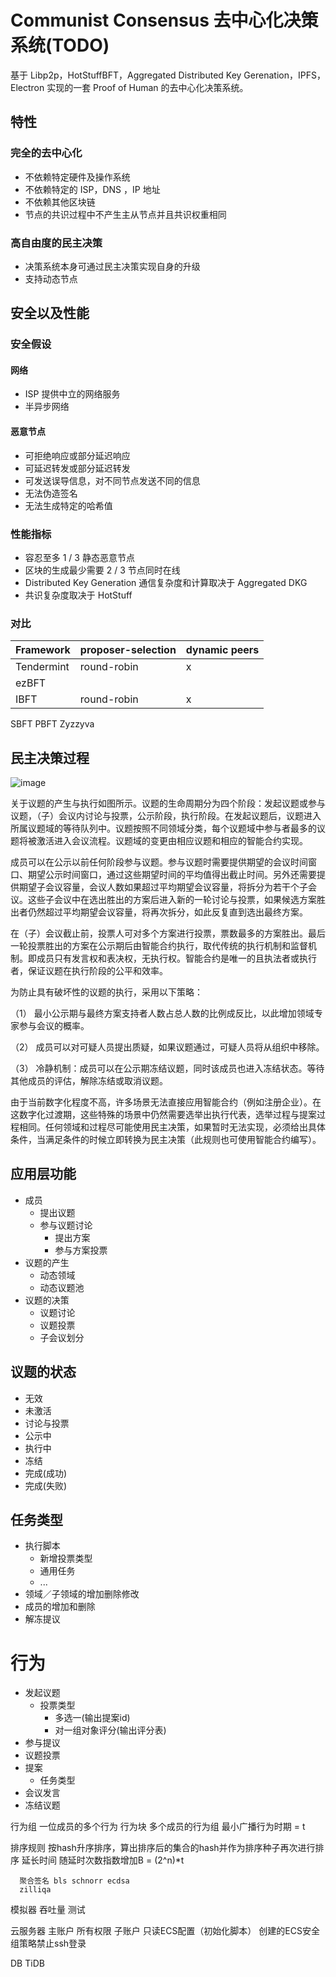 # Communist Consensus 去中心化决策系统(TODO)

基于 Libp2p，HotStuffBFT，Aggregated Distributed Key Gerenation，IPFS，Electron 实现的一套 Proof of Human 的去中心化决策系统。

## 特性

### 完全的去中心化

* 不依赖特定硬件及操作系统
* 不依赖特定的 ISP，DNS ，IP 地址
* 不依赖其他区块链
* 节点的共识过程中不产生主从节点并且共识权重相同

### 高自由度的民主决策

* 决策系统本身可通过民主决策实现自身的升级
* 支持动态节点

## 安全以及性能

### 安全假设

#### 网络
* ISP 提供中立的网络服务
* 半异步网络

#### 恶意节点

* 可拒绝响应或部分延迟响应
* 可延迟转发或部分延迟转发
* 可发送误导信息，对不同节点发送不同的信息
* 无法伪造签名
* 无法生成特定的哈希值

### 性能指标

* 容忍至多 1 / 3 静态恶意节点
* 区块的生成最少需要 2 / 3 节点同时在线
* Distributed Key Generation 通信复杂度和计算取决于 Aggregated DKG
* 共识复杂度取决于 HotStuff

### 对比
|Framework|proposer-selection|dynamic peers|
|---|---|---|
|Tendermint|round-robin|x|
|ezBFT|
|IBFT|round-robin|x|
SBFT
PBFT
Zyzzyva

## 民主决策过程
![image](https://user-images.githubusercontent.com/11901882/185021696-b48ccff1-3b28-48cc-ac47-2377bf8e7476.png)

关于议题的产生与执行如图所示。议题的生命周期分为四个阶段：发起议题或参与议题，（子）会议内讨论与投票，公示阶段，执行阶段。在发起议题后，议题进入所属议题域的等待队列中。议题按照不同领域分类，每个议题域中参与者最多的议题将被激活进入会议流程。议题域的变更由相应议题和相应的智能合约实现。

成员可以在公示以前任何阶段参与议题。参与议题时需要提供期望的会议时间窗口、期望公示时间窗口，通过这些期望时间的平均值得出截止时间。另外还需要提供期望子会议容量，会议人数如果超过平均期望会议容量，将拆分为若干个子会议。这些子会议中在选出胜出的方案后进入新的一轮讨论与投票，如果候选方案胜出者仍然超过平均期望会议容量，将再次拆分，如此反复直到选出最终方案。

在（子）会议截止前，投票人可对多个方案进行投票，票数最多的方案胜出。最后一轮投票胜出的方案在公示期后由智能合约执行，取代传统的执行机制和监督机制。即成员只有发言权和表决权，无执行权。智能合约是唯一的且执法者或执行者，保证议题在执行阶段的公平和效率。

为防止具有破坏性的议题的执行，采用以下策略：

（1） 最小公示期与最终方案支持者人数占总人数的比例成反比，以此增加领域专家参与会议的概率。

（2） 成员可以对可疑人员提出质疑，如果议题通过，可疑人员将从组织中移除。

（3） 冷静机制：成员可以在公示期冻结议题，同时该成员也进入冻结状态。等待其他成员的评估，解除冻结或取消议题。

由于当前数字化程度不高，许多场景无法直接应用智能合约（例如注册企业）。在这数字化过渡期，这些特殊的场景中仍然需要选举出执行代表，选举过程与提案过程相同。任何领域和过程尽可能使用民主决策，如果暂时无法实现，必须给出具体条件，当满足条件的时候立即转换为民主决策（此规则也可使用智能合约编写）。

## 应用层功能

* 成员
  * 提出议题
  * 参与议题讨论
      * 提出方案
      * 参与方案投票
* 议题的产生
    * 动态领域
    * 动态议题池
* 议题的决策
    * 议题讨论
    * 议题投票
    * 子会议划分

## 议题的状态 
* 无效
* 未激活
* 讨论与投票
* 公示中
* 执行中
* 冻结
* 完成(成功)
* 完成(失败)

## 任务类型 
* 执行脚本
  * 新增投票类型
  * 通用任务
  * ...
* 领域／子领域的增加删除修改
* 成员的增加和删除
* 解冻提议

# 行为
* 发起议题
  * 投票类型
    * 多选一(输出提案id)
    * 对一组对象评分(输出评分表)
* 参与提议
* 议题投票
* 提案
  * 任务类型
* 会议发言
* 冻结议题

行为组 一位成员的多个行为
行为块 多个成员的行为组
最小广播行为时期 = t

排序规则
  按hash升序排序，算出排序后的集合的hash并作为排序种子再次进行排序
延长时间
  随延时次数指数增加B = (2^n)*t

      聚合签名 bls schnorr ecdsa
      zilliqa

模拟器
  吞吐量
  测试

云服务器
  主账户
    所有权限
  子账户
    只读ECS配置（初始化脚本）
  创建的ECS安全组策略禁止ssh登录

  DB
    TiDB

